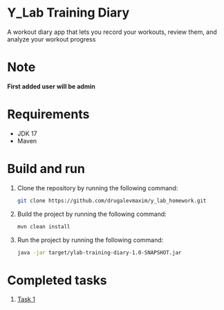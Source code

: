 # Y_Lab Training Diary

A workout diary app that lets you record your workouts, review them, and analyze your workout progress

# Note 

**First added user will be admin**

# Requirements

- JDK 17
- Maven

# Build and run

1. Clone the repository by running the following command:
    ```bash
    git clone https://github.com/drugalevmaxim/y_lab_homework.git
    ```
2. Build the project by running the following command:
    ```bash
   mvn clean install
   ```
3. Run the project by running the following command:
    ```bash
    java -jar target/ylab-training-diary-1.0-SNAPSHOT.jar
    ```

# Completed tasks

1. [Task 1](../../pull/1/)